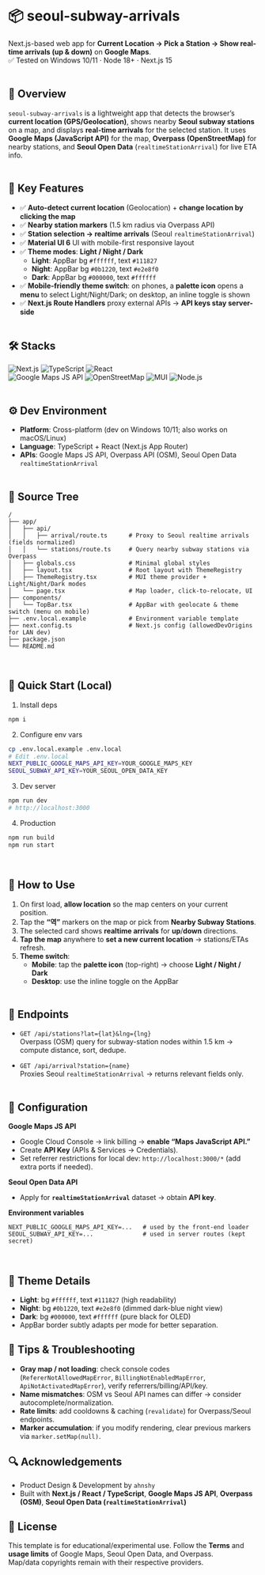 # 📦 seoul-subway-arrivals
Next.js-based web app for **Current Location → Pick a Station → Show real-time arrivals (up & down)** on **Google Maps**.<br/>
✅ Tested on Windows 10/11 · Node 18+ · Next.js 15<br/><br/>

## 📖 Overview
`seoul-subway-arrivals` is a lightweight app that detects the browser’s **current location (GPS/Geolocation)**, shows nearby **Seoul subway stations** on a map, and displays **real-time arrivals** for the selected station. It uses **Google Maps (JavaScript API)** for the map, **Overpass (OpenStreetMap)** for nearby stations, and **Seoul Open Data** (`realtimeStationArrival`) for live ETA info.<br/><br/>

## 🔑 Key Features
- ✅ **Auto-detect current location** (Geolocation) + **change location by clicking the map**
- ✅ **Nearby station markers** (1.5 km radius via Overpass API)
- ✅ **Station selection → realtime arrivals** (Seoul `realtimeStationArrival`)
- ✅ **Material UI 6** UI with mobile-first responsive layout
- ✅ **Theme modes**: **Light / Night / Dark**
  - **Light**: AppBar bg `#ffffff`, text `#111827`
  - **Night**: AppBar bg `#0b1220`, text `#e2e8f0`
  - **Dark**: AppBar bg `#000000`, text `#ffffff`
- ✅ **Mobile-friendly theme switch**: on phones, a **palette icon** opens a **menu** to select Light/Night/Dark; on desktop, an inline toggle is shown
- ✅ **Next.js Route Handlers** proxy external APIs → **API keys stay server-side**<br/><br/>

## 🛠️ Stacks
![Next.js](https://img.shields.io/badge/Next.js-15-black?logo=next.js) ![TypeScript](https://img.shields.io/badge/TypeScript-5.x-3178C6?logo=typescript&logoColor=white) ![React](https://img.shields.io/badge/React-18-61DAFB?logo=react&logoColor=black)  
![Google Maps JS API](https://img.shields.io/badge/Google%20Maps-JS%20API-4285F4?logo=googlemaps&logoColor=white) ![OpenStreetMap](https://img.shields.io/badge/OpenStreetMap-Overpass-7EBC6F?logo=openstreetmap&logoColor=white) ![MUI](https://img.shields.io/badge/MUI-6-007FFF?logo=mui&logoColor=white) ![Node.js](https://img.shields.io/badge/Node-18%2B-339933?logo=node.js&logoColor=white)<br/><br/>

## ⚙️ Dev Environment
- **Platform**: Cross-platform (dev on Windows 10/11; also works on macOS/Linux)
- **Language**: TypeScript + React (Next.js App Router)
- **APIs**: Google Maps JS API, Overpass API (OSM), Seoul Open Data `realtimeStationArrival`<br/><br/>

## 📁 Source Tree
```
/
├── app/
│   ├── api/
│   │   ├── arrival/route.ts      # Proxy to Seoul realtime arrivals (fields normalized)
│   │   └── stations/route.ts     # Query nearby subway stations via Overpass
│   ├── globals.css               # Minimal global styles
│   ├── layout.tsx                # Root layout with ThemeRegistry
│   ├── ThemeRegistry.tsx         # MUI theme provider + Light/Night/Dark modes
│   └── page.tsx                  # Map loader, click-to-relocate, UI
├── components/
│   └── TopBar.tsx                # AppBar with geolocate & theme switch (menu on mobile)
├── .env.local.example            # Environment variable template
├── next.config.ts                # Next.js config (allowedDevOrigins for LAN dev)
├── package.json
└── README.md
```
<br/>

## 🧪 Quick Start (Local)
1) Install deps
```bash
npm i
```
2) Configure env vars
```bash
cp .env.local.example .env.local
# Edit .env.local
NEXT_PUBLIC_GOOGLE_MAPS_API_KEY=YOUR_GOOGLE_MAPS_KEY
SEOUL_SUBWAY_API_KEY=YOUR_SEOUL_OPEN_DATA_KEY
```
3) Dev server
```bash
npm run dev
# http://localhost:3000
```
4) Production
```bash
npm run build
npm run start
```
<br/>

## 🚀 How to Use
1. On first load, **allow location** so the map centers on your current position.  
2. Tap the **“역”** markers on the map or pick from **Nearby Subway Stations**.  
3. The selected card shows **realtime arrivals** for **up**/**down** directions.  
4. **Tap the map** anywhere to **set a new current location** → stations/ETAs refresh.  
5. **Theme switch**:  
   - **Mobile**: tap the **palette icon** (top-right) → choose **Light / Night / Dark**  
   - **Desktop**: use the inline toggle on the AppBar<br/><br/>

## 🔌 Endpoints
- `GET /api/stations?lat={lat}&lng={lng}`  
  Overpass (OSM) query for subway-station nodes within 1.5 km → compute distance, sort, dedupe.

- `GET /api/arrival?station={name}`  
  Proxies Seoul `realtimeStationArrival` → returns relevant fields only.<br/><br/>

## 🔧 Configuration
**Google Maps JS API**
- Google Cloud Console → link billing → **enable “Maps JavaScript API.”**
- Create **API Key** (APIs & Services → Credentials).
- Set referrer restrictions for local dev: `http://localhost:3000/*` (add extra ports if needed).

**Seoul Open Data API**
- Apply for **`realtimeStationArrival`** dataset → obtain **API key**.

**Environment variables**
```env
NEXT_PUBLIC_GOOGLE_MAPS_API_KEY=...   # used by the front-end loader
SEOUL_SUBWAY_API_KEY=...              # used in server routes (kept secret)
```
<br/>

## 🎨 Theme Details
- **Light**: bg `#ffffff`, text `#111827` (high readability)  
- **Night**: bg `#0b1220`, text `#e2e8f0` (dimmed dark-blue night view)  
- **Dark**: bg `#000000`, text `#ffffff` (pure black for OLED)  
- AppBar border subtly adapts per mode for better separation.

## 🧭 Tips & Troubleshooting
- **Gray map / not loading**: check console codes (`RefererNotAllowedMapError`, `BillingNotEnabledMapError`, `ApiNotActivatedMapError`), verify referrers/billing/API/key.
- **Name mismatches**: OSM vs Seoul API names can differ → consider autocomplete/normalization.
- **Rate limits**: add cooldowns & caching (`revalidate`) for Overpass/Seoul endpoints.
- **Marker accumulation**: if you modify rendering, clear previous markers via `marker.setMap(null)`.

## 🔍 Acknowledgements
- Product Design & Development by `ahnshy`  
- Built with **Next.js / React / TypeScript**, **Google Maps JS API**, **Overpass (OSM)**, **Seoul Open Data (`realtimeStationArrival`)**

## 📝 License
This template is for educational/experimental use. Follow the **Terms** and **usage limits** of Google Maps, Seoul Open Data, and Overpass.  
Map/data copyrights remain with their respective providers.
